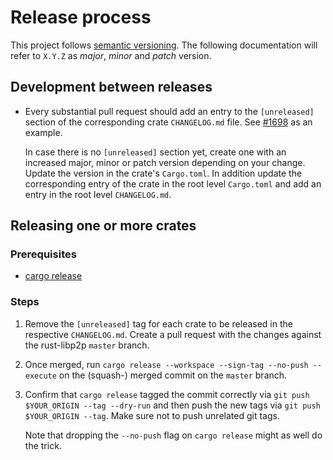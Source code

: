 # Release process

This project follows [semantic versioning](https://semver.org/). The following
documentation will refer to `X.Y.Z` as _major_, _minor_ and _patch_ version.

## Development between releases

- Every substantial pull request should add an entry to the `[unreleased]`
  section of the corresponding crate `CHANGELOG.md` file. See
  [#1698](https://github.com/libp2p/rust-libp2p/pull/1698/files) as an example.

  In case there is no `[unreleased]` section yet, create one with an increased
  major, minor or patch version depending on your change. Update the version in
  the crate's `Cargo.toml`. In addition update the corresponding entry of the
  crate in the root level `Cargo.toml` and add an entry in the root level
  `CHANGELOG.md`.

## Releasing one or more crates

### Prerequisites

- [cargo release](https://github.com/crate-ci/cargo-release/)

### Steps

1. Remove the `[unreleased]` tag for each crate to be released in the respective
   `CHANGELOG.md`. Create a pull request with the changes against the
   rust-libp2p `master` branch.

2. Once merged, run `cargo release --workspace --sign-tag --no-push --execute`
   on the (squash-) merged commit on the `master` branch.

3. Confirm that `cargo release` tagged the commit correctly via `git push
   $YOUR_ORIGIN --tag --dry-run` and then push the new tags via `git push
   $YOUR_ORIGIN --tag`. Make sure not to push unrelated git tags.

   Note that dropping the `--no-push` flag on `cargo release` might as well do
   the trick.
